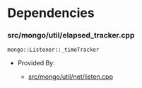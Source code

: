 
# Dependencies

### src/mongo/util/elapsed\_tracker.cpp

<div></div>

    mongo::Listener::_timeTracker

- Provided By:

    - [src/mongo/util/net/listen.cpp](../../../network)
